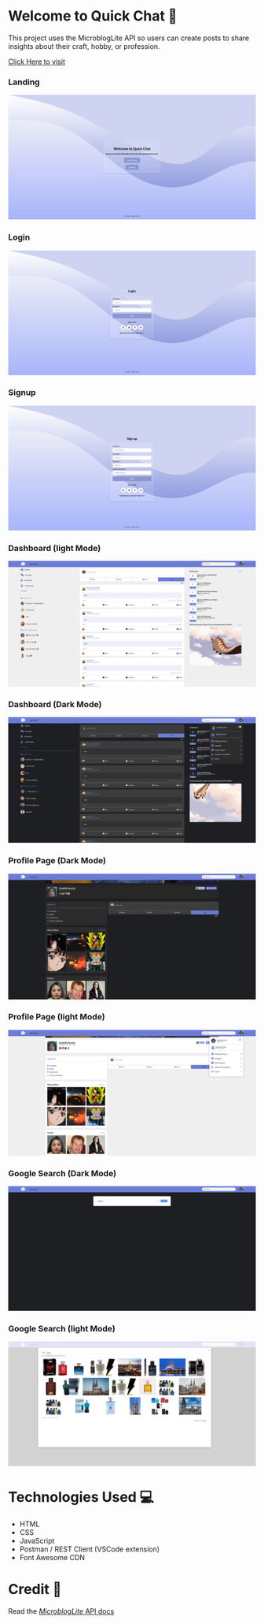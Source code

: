 # Welcome to Quick Chat 💬

This project uses the MicroblogLite API so users can create posts to share insights about their craft, hobby, or profession.

[Click Here to visit](https://quickchatblog.netlify.app/)

### Landing
<img src="images/preview1.png">

### Login
<img src="images/preview2.png">

### Signup
<img src="images/preview3.png">

### Dashboard (light Mode)
<img src="images/preview4.png">

### Dashboard (Dark Mode)
<img src="images/preview4.2.png">

### Profile Page (Dark Mode)
<img src="images/preview5.png">

### Profile Page (light Mode)
<img src="images/preview5.2.png">

### Google Search (Dark Mode)
<img src="images/preview6.png">

### Google Search (light Mode)
<img src="images/preview6.2.png">

# Technologies Used 💻

- HTML
- CSS
- JavaScript
- Postman / REST Client (VSCode extension)
- Font Awesome CDN

# Credit 📜

Read the [_MicroblogLite_ API docs](http://microbloglite.us-east-2.elasticbeanstalk.com/)